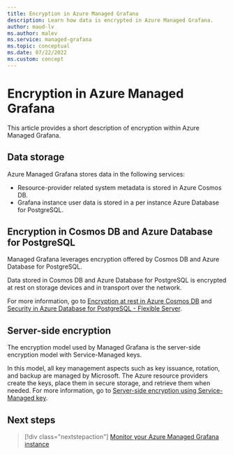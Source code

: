 ```yaml
---
title: Encryption in Azure Managed Grafana
description: Learn how data is encrypted in Azure Managed Grafana.
author: maud-lv
ms.author: malev
ms.service: managed-grafana
ms.topic: conceptual
ms.date: 07/22/2022
ms.custom: concept
---
```


# Encryption in Azure Managed Grafana

This article provides a short description of encryption within Azure Managed Grafana.

## Data storage

 Azure Managed Grafana stores data in the following services:

- Resource-provider related system metadata is stored in Azure Cosmos DB.
- Grafana instance user data is stored in a per instance Azure Database for PostgreSQL.

## Encryption in Cosmos DB and Azure Database for PostgreSQL

Managed Grafana leverages encryption offered by Cosmos DB and Azure Database for PostgreSQL.

Data stored in Cosmos DB and Azure Database for PostgreSQL is encrypted at rest on storage devices and in transport over the network.

For more information, go to [Encryption at rest in Azure Cosmos DB](/azure/cosmos-db/database-encryption-at-rest) and [Security in Azure Database for PostgreSQL - Flexible Server](/azure/postgresql/flexible-server/concepts-security).

## Server-side encryption

The encryption model used by Managed Grafana is the server-side encryption model with Service-Managed keys.

In this model, all key management aspects such as key issuance, rotation, and backup are managed by Microsoft. The Azure resource providers create the keys, place them in secure storage, and retrieve them when needed. For more information, go to [Server-side encryption using Service-Managed key](/azure/security/fundamentals/encryption-models).

## Next steps

> [!div class="nextstepaction"]
> [Monitor your Azure Managed Grafana instance](how-to-monitor-managed-grafana-workspace.md)

